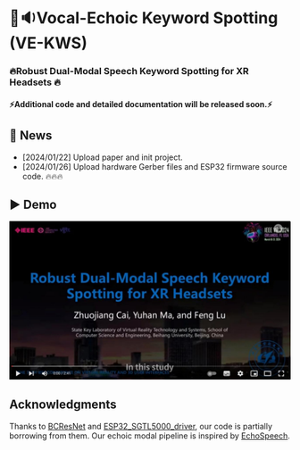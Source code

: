 # 🙊🔉Vocal-Echoic Keyword Spotting (VE-KWS)

### 🔥Robust Dual-Modal Speech Keyword Spotting for XR Headsets 🔥

#### ⚡Additional code and detailed documentation will be released soon.⚡


## 🚩 News

- [2024/01/22] Upload paper and init project. 
- [2024/01/26] Upload hardware Gerber files and ESP32 firmware source code. 🔥🔥🔥


<!-- ## ⚡ Quick Start -->


## ▶️ Demo

[![Watch the video](figures/video_cover.jpg)](https://youtu.be/fSQoEJ37uEw)

## Acknowledgments

Thanks to [BCResNet](https://github.com/Qualcomm-AI-research/bcresnet) and [ESP32_SGTL5000_driver](https://github.com/IoTBits/ESP32_SGTL5000_driver), our code is partially borrowing from them. Our echoic modal pipeline is inspired by [EchoSpeech](https://dl.acm.org/doi/10.1145/3544548.3580801).